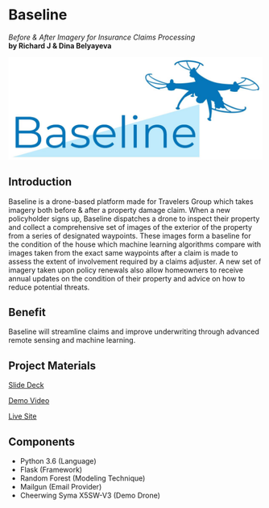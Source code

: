 # Baseline
_Before & After Imagery for Insurance Claims Processing_   
**by Richard J & Dina Belyayeva**

![Baseline Logo](logo.jpg)

## Introduction
Baseline is a drone-based platform made for Travelers Group which takes imagery both before & after a property damage claim. When a new policyholder signs up, Baseline dispatches a drone to inspect their property and collect a comprehensive set of images of the exterior of the property from a series of designated waypoints. These images form a baseline for the condition of the house which machine learning algorithms compare with images taken from the exact same waypoints after a claim is made to assess the extent of involvement required by a claims adjuster. A new set of imagery taken upon policy renewals also allow homeowners to receive annual updates on the condition of their property and advice on how to reduce potential threats. 

## Benefit
Baseline will streamline claims and improve underwriting through advanced remote sensing and machine learning. 

## Project Materials
[Slide Deck](https://docs.google.com/presentation/d/1Qdd8CGe7G5S-9OpA7RUKxXDXJ9A1_5KWQNy5NT6sb_c)

[Demo Video](https://drive.google.com/file/d/1XxZnf8G-unbQdyDSqLJpRrD-g-3JYV2h)

[Live Site](https://baselinehq.herokuapp.com?address=10%20Park%20Street%20New%20Canaan%2C%20CT%2006840)  

## Components
- Python 3.6 (Language)
- Flask (Framework)
- Random Forest (Modeling Technique)
- Mailgun (Email Provider)  
- Cheerwing Syma X5SW-V3 (Demo Drone)